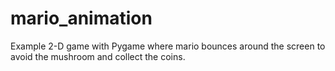 # mario_animation
Example 2-D game with Pygame where mario bounces around the screen to avoid the mushroom and collect the coins.

